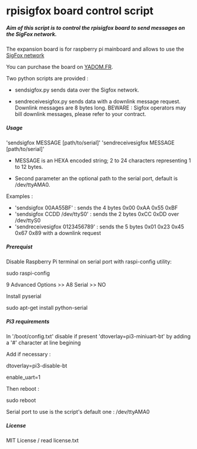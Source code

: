 # rpisigfox board control script

##### Aim of this script is to control the rpisigfox board to send messages on the SigFox network.
The expansion board is for raspberry pi mainboard and allows to use the [SigFox network](http://sigfox.com)

You can purchase the board on [YADOM.FR](http://yadom.fr/carte-rpisigfox.html).

Two python scripts are provided :

- sendsigfox.py sends data over the Sigfox network.

- sendreceivesigfox.py sends data with a downlink message request. Downlink messages are 8 bytes long. BEWARE : Sigfox operators may bill downlink messages, please refer to your contract.

##### Usage

'sendsigfox MESSAGE [path/to/serial]'
'sendreceivesigfox MESSAGE [path/to/serial]'
 
- MESSAGE is an HEXA encoded string; 2 to 24 characters representing 1 to 12 bytes.

- Second parameter an the optional path to the serial port, default is /dev/ttyAMA0.

Examples :
- 'sendsigfox 00AA55BF' : sends the 4 bytes 0x00 0xAA 0x55 0xBF
- 'sendsigfox CCDD /dev/ttyS0' : sends the 2 bytes 0xCC 0xDD over /dev/ttyS0
- 'sendreceivesigfox 0123456789' : sends the 5 bytes 0x01 0x23 0x45 0x67 0x89 with a downlink request

##### Prerequist

Disable Raspberry Pi terminal on serial port with raspi-config utility:

sudo raspi-config

9 Advanced Options >> A8 Serial >> NO

Install pyserial

sudo apt-get install python-serial

##### Pi3 requirements

In '/boot/config.txt' disable if present 'dtoverlay=pi3-miniuart-bt' by adding a '\#' character at line begining

Add if necessary :

dtoverlay=pi3-disable-bt

enable_uart=1

Then reboot : 

sudo reboot

Serial port to use is the script's default one : /dev/ttyAMA0

##### License

MIT License / read license.txt